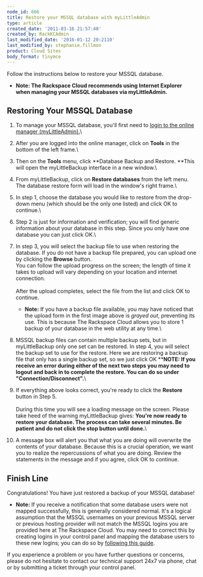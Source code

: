 ```yaml
---
node_id: 666
title: Restore your MSSQL database with myLittleAdmin
type: article
created_date: '2011-03-16 21:57:40'
created_by: RackKCAdmin
last_modified_date: '2016-01-12 20:2110'
last_modified_by: stephanie.fillmon
product: Cloud Sites
body_format: tinymce
---
```


Follow the instructions below to restore your MSSQL database.

-   **Note: The Rackspace Cloud recommends using Internet Explorer when
    managing your MSSQL databases via myLittleAdmin.**

Restoring Your MSSQL Database
-----------------------------

1.  To manage your MSSQL database, you'll first need to [login to the
    online manager
    (myLittleAdmin).](http://www.rackspace.com/knowledge_center/article/rackspace-cloud-sites-essentials-mylittleadmin-database-management-interface)\
      
2.  After you are logged into the online manager, click on **Tools** in
    the bottom of the left frame.\
      
3.  Then on the **Tools** menu, click **Database Backup and Restore.
     **This will open the myLittleBackup interface in a new window.\
      
4.  From myLittleBackup, click on **Restore databases** from the left
    menu.  The database restore form will load in the window's right
    frame.\
      
5.  In step 1, choose the database you would like to restore from the
    drop-down menu (which should be the only one listed) and click OK to
    continue.\
      
6.  Step 2 is just for information and verification; you will find
    generic information about your database in this step. Since you only
    have one database you can just click OK.\
      
7.  In step 3, you will select the backup file to use when restoring the
    database.  If you do not have a backup file prepared, you can upload
    one by clicking the **Browse** button.\
     You can follow the upload progress on the screen; the length of
    time it takes to upload will vary depending on your location and
    internet connection.\
     \
     After the upload completes, select the file from the list and click
    OK to continue.
    -   **Note:** If you have a backup file available, you may have
        noticed that the upload form in the first image above is *grayed
        out*, preventing its use. This is because The Rackspace Cloud
        allows you to store 1 backup of your database in the web utility
        at any time.\
          

8.  MSSQL backup files can contain multiple backup sets, but in
    myLittleBackup only one set can be restored. In step 4, you will
    select the backup set to use for the restore. Here we are restoring
    a backup file that only has a single backup set, so we just click OK
    \*\***NOTE: If you receive an error during either of the next two
    steps you may need to logout and back in to complete the restore.
    You can do so under "Connection/Disconnect".**\
      
9.  If everything above looks correct, you're ready to click the
    **Restore** button in Step 5.\
     \
     During this time you will see a loading message on the screen.
    Please take heed of the warning myLittleBackup gives: **You're now
    ready to restore your database. The process can take several
    minutes. Be patient and do not click the stop button until done.**\
      
10. A message box will alert you that what you are doing will overwrite
    the contents of your database. Because this is a crucial operation,
    we want you to realize the repercussions of what you are doing.
    Review the statements in the message and if you agree, click OK to
    continue.

Finish Line
-----------

Congratulations! You have just restored a backup of your MSSQL database!

-   **Note:** If you receive a notification that some database users
    were not mapped successfully, this is generally considered normal.
    It's a logical assumption that the MSSQL usernames on your previous
    MSSQL server or previous hosting provider will not match the MSSQL
    logins you are provided here at The Rackspace Cloud. You may need to
    correct this by creating logins in your control panel and mapping
    the database users to these new logins; you can do so by [following
    this
    guide](http://www.rackspace.com/knowledge_center/article/how-to-remap-database-users-in-mylittleadmin "How to change ownership or remap database users in myLittleAdmin").

If you experience a problem or you have further questions or concerns,
please do not hesitate to contact our technical support 24x7 via phone,
chat or by submitting a ticket through your control panel.

